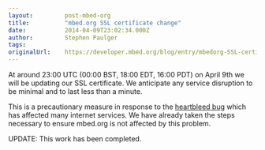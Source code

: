 ```yaml
---
layout:         post-mbed-org
title:          "mbed.org SSL certificate change"
date:           2014-04-09T23:02:34.000Z
author:         Stephen Paulger
tags:           
originalUrl:    https://developer.mbed.org/blog/entry/mbedorg-SSL-certificate-change/
---
```


<p>At around 23:00 UTC (00:00 BST, 18:00 EDT, 16:00 PDT) on April 9th we
  will be updating our SSL certificate. We anticipate any service disruption
  to be minimal and to last less than a minute.</p>
<p>This is a precautionary measure in response to the <a href="http://heartbleed.com"
  rel="nofollow">heartbleed bug</a> which has affected many internet services.
  We have already taken the steps necessary to ensure mbed.org is not affected
  by this problem.</p>
<p>UPDATE: This work has been completed.</p>
